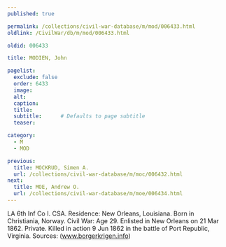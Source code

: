 ```yaml
---
published: true

permalink: /collections/civil-war-database/m/mod/006433.html
oldlink: /CivilWar/db/m/mod/006433.html

oldid: 006433

title: MODIEN, John

pagelist:
  exclude: false
  order: 6433
  image: 
  alt:
  caption:
  title:
  subtitle:      # Defaults to page subtitle
  teaser:

category: 
  - M 
  - MOD

previous:
  title: MOCKRUD, Simen A.
  url: /collections/civil-war-database/m/moc/006432.html  
next:
  title: MOE, Andrew O.
  url: /collections/civil-war-database/m/moe/006434.html   
---
```

LA 6th Inf Co I. CSA. Residence: New Orleans, Louisiana. Born in Christiania, Norway. Civil War: Age 29. Enlisted in New Orleans on 21 Mar 1862. Private. Killed in action 9 Jun 1862 in the battle of Port Republic, Virginia. Sources: (www.borgerkrigen.info)